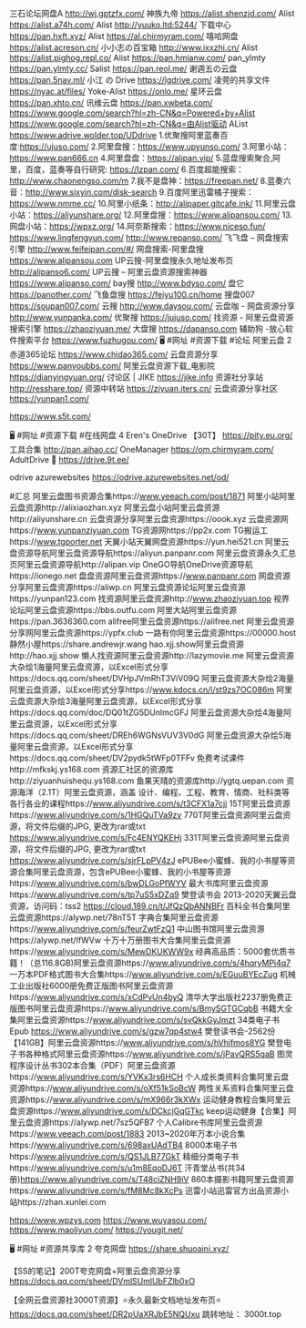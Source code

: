 三石论坛网盘A
http://wj.gptzfx.com/
神族九帝
https://alist.shenzjd.com/
Alist
https://alist.a74h.com/
Alist
http://yuuko.ltd:5244/
下载中心
https://pan.hxft.xyz/
Alist
https://al.chirmyram.com/
嘻哈网盘
https://alist.acreson.cn/
小小志の百宝箱
http://www.ixxzhi.cn/
Alist
https://alist.pighog.repl.co/
Alist
https://pan.hmianw.com/
pan_ylmty
https://pan.ylmty.cc/
Salist
https://pan.reol.me/
谢週五の云盘
https://pan.5nav.ml/
小江 の Drive
https://lgdrive.com/
凌莞的共享文件
https://nyac.at/files/
Yoke-Alist
https://onlo.me/
星环云盘
https://pan.xhto.cn/
讯维云盘
https://pan.xwbeta.com/
https://www.google.com/search?hl=zh-CN&q=Powered+by+Alist
https://www.google.com/search?hl=zh-CN&q=由Alist驱动
AList
https://www.adrive.wolder.top/UDdrive
1.优聚搜阿里蓝奏百度:https://ujuso.com/
2.阿里盘搜：https://www.upyunso.com/
3.阿里小站：https://www.pan666.cn
4.阿里盘盘：https://alipan.vip/
5.蓝盘搜索聚合,阿里，百度，蓝奏等自行研究:
https://Izpan.com/
6.百度超能搜索：http://www.chaonengso.com/m
7.我不是盘神：https://freepan.net/
8.蓝奏六音：http://www.sixyin.com/disk-search
9.百度阿里迅雷橘子搜索：https://www.nmme.cc/
10.阿里小纸条：http://alipaper.gitcafe.ink/
11.阿里云盘小站：https://aliyunshare.org/
12.阿里盘搜：https://www.alipansou.com/
13.网盘小站：https://wpxz.org/
14.阿奈斯搜索：https://www.niceso.fun/
https://www.lingfengyun.com/
http://www.repanso.com/
飞飞盘 – 网盘搜索引擎
http://www.feifeipan.com/#/
网盘搜索-阿里盘搜
https://www.alipansou.com
UP云搜-阿里盘搜永久地址发布页
http://alipanso6.com/
UP云搜 – 阿里云盘资源搜索神器
https://www.alipanso.com/
bay搜
http://www.bdyso.com/
盘它
https://panother.com/
飞鱼盘搜
https://feiyu100.cn/home
搜盘007
https://soupan007.com/
云搜
http://www.daysou.com/
云盘咖 - 网盘资源分享
http://www.yunpanka.com/
优聚搜 
https://jujuso.com/
找资源 - 阿里云盘资源搜索引擎
https://zhaoziyuan.me/
大盘搜
https://dapanso.com
辅助狗 -放心软件搜索平台
https://www.fuzhugou.com/
🖥 #网址 #资源下载
#论坛 阿里云盘 2
赤道365论坛
https://www.chidao365.com/
云盘资源分享
https://www.panyoubbs.com/
阿里云盘资源下载_电影院
https://dianyingyuan.org/
讨论区 | JIKE
https://jike.info
资源社分享站
http://resshare.top/
资源中转站
https://ziyuan.iters.cn/
云盘资源分享社区
https://yunpan1.com/

https://www.s5t.com/

🖥 #网址 #资源下载
#在线网盘 4
Eren's OneDrive 【30T】
https://pity.eu.org/
工具合集
http://pan.aihao.cc/
OneManager
https://om.chirmyram.com/
AdultDrive 🔞
https://drive.9t.ee/

odrive azurewebsites
https://odrive.azurewebsites.net/od/

#汇总
阿里云盘图书资源合集https://www.yeeach.com/post/1871
阿里小站阿里云盘资源http://alixiaozhan.xyz
阿里云盘小站阿里云盘资源http://aliyunshare.cn
云盘资源分享阿里云盘资源https://oook.xyz
云盘资源网https://www.yunpanziyuan.com
TG资源网https://pp2x.com
TG搬运工https://www.tgporter.net
天翼小站天翼网盘资源https://yun.hei521.cn
阿里云盘资源导航阿里云盘资源导航https://aliyun.panpanr.com
阿里云盘资源永久汇总页阿里云盘资源导航http://alipan.vip
OneGO导航OneDrive资源导航https://ionego.net
盘盘资源阿里云盘资源https://www.panpanr.com
网盘资源分享阿里云盘资源https://aliwp.cn
阿里云盘资源论坛阿里云盘资源https://yunpan123.com
找资源阿里云盘资源http://www.zhaoziyuan.top
视界论坛阿里云盘资源https://bbs.outfu.com
阿里大站阿里云盘资源https://pan.3636360.com
alifree阿里云盘资源https://alifree.net
阿里云盘资源分享网阿里云盘资源https://ypfx.club
一路有你阿里云盘资源https://00000.host
静然小屋https://share.andrewjr.wang
hao.xjj.show阿里云盘资源http://hao.xjj.show
懒人找资源阿里云盘资源http://lazymovie.me
阿里云盘资源大杂烩1海量阿里云盘资源，以Excel形式分享https://docs.qq.com/sheet/DVHpJVmRhT3ViV09Q
阿里云盘资源大杂烩2海量阿里云盘资源，以Excel形式分享https://www.kdocs.cn/l/st9zs7OC086m
阿里云盘资源大杂烩3海量阿里云盘资源，以Excel形式分享https://docs.qq.com/doc/DQ01tZG5DUnlmcGFJ
阿里云盘资源大杂烩4海量阿里云盘资源，以Excel形式分享https://docs.qq.com/sheet/DREh6WGNsVUV3V0dG
阿里云盘资源大杂烩5海量阿里云盘资源，以Excel形式分享https://docs.qq.com/sheet/DV2pydk5tWFp0TFFv
免费考试课件http://mfkskj.ys168.com
资源汇社区的资源库http://ziyuanhuishequ.ys168.com
鱼果天晴的资源库http://ygtq.uepan.com
资源海洋（2.1T）阿里云盘资源，涵盖 设计、编程、工程、教育、情商、社科类等各行各业的课程https://www.aliyundrive.com/s/t3CFX1a7cjj
15T阿里云盘资源https://www.aliyundrive.com/s/1HGQuTVa9zv
770T阿里云盘资源阿里云盘资源，将文件后缀的JPG, 更改为rar或txt
https://www.aliyundrive.com/s/Fc4ENYQKEHj
331T阿里云盘资源阿里云盘资源，将文件后缀的JPG, 更改为rar或txt
https://www.aliyundrive.com/s/sjrFLpPV4zJ
ePUBee小蜜蜂、我的小书屋等资源合集阿里云盘资源，包含ePUBee小蜜蜂、我的小书屋等资源https://www.aliyundrive.com/s/bwDLGoPfWYV
最大书库阿里云盘资源https://www.aliyundrive.com/s/tp7uS5xDZq9
樊登读书会 2013-2020天翼云盘资源，访问码：tss2
https://cloud.189.cn/t/JfQzQbANNBFr
百科全书合集阿里云盘资源https://alywp.net/78nT5T
字典合集阿里云盘资源https://www.aliyundrive.com/s/feurZwtFzQ1
中山图书馆阿里云盘资源https://alywp.net/IfWVw
十万十万册图书大合集阿里云盘资源https://www.aliyundrive.com/s/MewDKUKWW9x
经典高品质：5000套优质书籍！（总116.8GB)阿里云盘资源https://www.aliyundrive.com/s/4hqryMPi4q7
一万本PDF格式图书大合集https://www.aliyundrive.com/s/EGuuBYEcZug
机械工业出版社6000册免费正版图书阿里云盘资源https://www.aliyundrive.com/s/xCdPvUn4byQ
清华大学出版社2237册免费正版图书阿里云盘资源https://www.aliyundrive.com/s/BmySGTGCqbB
书籍大全集阿里云盘资源https://www.aliyundrive.com/s/svQkkGyJmzt
34类电子书Epub
https://www.aliyundrive.com/s/gzw7qp4stw4
樊登读书会-2562份【141GB】阿里云盘资源https://www.aliyundrive.com/s/hVhifmos8YG
樊登电子书各种格式阿里云盘资源https://www.aliyundrive.com/s/jPavQRS5qaB
图灵程序设计丛书302本合集（PDF）阿里云盘资源https://www.aliyundrive.com/s/YVKx3rs6HCH
个人成长类资料合集阿里云盘资源https://www.aliyundrive.com/s/oXf51kSoBcW
两性关系资料合集阿里云盘资源https://www.aliyundrive.com/s/mX966r3kXWx
运动健身教程合集阿里云盘资源https://www.aliyundrive.com/s/DCkcjGqGTkc
keep运动健身【合集】阿里云盘资源https://alywp.net/7sz5QFB7
个人Calibre书库阿里云盘资源https://www.yeeach.com/post/1883
2013~2020年万本小说合集https://www.aliyundrive.com/s/698axUAdTB4
8000本电子书https://www.aliyundrive.com/s/QS1JLB77GkT
精细分类电子书https://www.aliyundrive.com/s/u1m8EqoDJ6T
汗青堂丛书(共34册)https://www.aliyundrive.com/s/T48ciZNH9iV
860本摄影书籍阿里云盘资源https://www.aliyundrive.com/s/fM8Mc8kXcPs
迅雷小站迅雷官方出品资源小站https://zhan.xunlei.com


https://www.wpzys.com
https://www.wuyasou.com/
https://www.maoliyun.com/
https://yougit.net/

🖥 #网址 #资源共享库 2
夸克网盘
https://share.shuoaini.xyz/

【SS的笔记】200T夸克网盘+阿里云盘资源分享 
https://docs.qq.com/sheet/DVmlSUmlUbFZlb0xO

【全网云盘资源社3000T资源】⭐️永久最新文档地址发布页⭐️
https://docs.qq.com/sheet/DR2pUaXRJbE5NQUxu
跳转地址： 3000t.top
